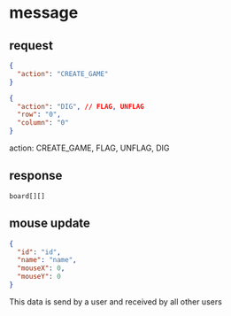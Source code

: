 # message

## request

```json
{
  "action": "CREATE_GAME"
}
```

```json
{
  "action": "DIG", // FLAG, UNFLAG
  "row": "0",
  "column": "0"
}
```

action: CREATE_GAME, FLAG, UNFLAG, DIG

## response

```
board[][]

```

## mouse update

```json
{
  "id": "id",
  "name": "name",
  "mouseX": 0,
  "mouseY": 0
}
```

This data is send by a user and received by all other users
